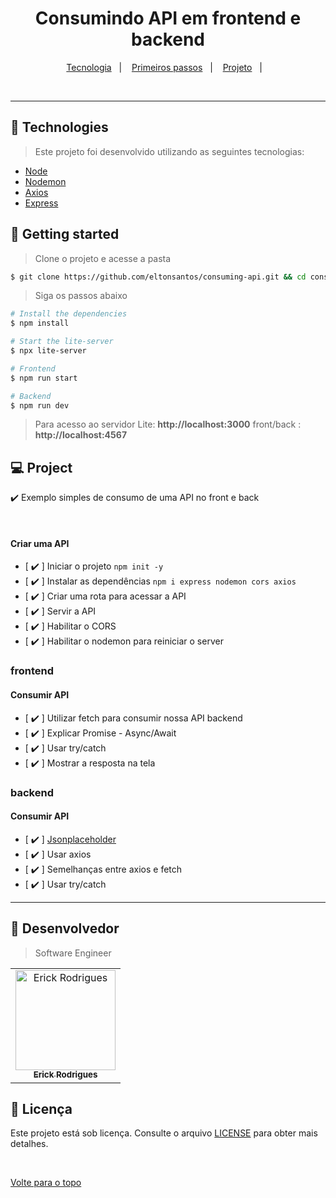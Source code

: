 <h1 align="center">
  <strong>Consumindo API em frontend e backend</strong>
</h1>

<p align="center">
  <a href="#-technologies">Tecnologia</a>&nbsp;&nbsp;&nbsp;|&nbsp;&nbsp;&nbsp;
  <a href="#-getting-started">Primeiros passos</a>&nbsp;&nbsp;&nbsp;|&nbsp;&nbsp;&nbsp;
  <a href="#-project">Projeto</a>&nbsp;&nbsp;&nbsp;|&nbsp;&nbsp;&nbsp;
</p>

<br>

---

## 🧪 Technologies

> Este projeto foi desenvolvido utilizando as seguintes tecnologias:

- [Node](https://nodejs.org/)
- [Nodemon](https://www.npmjs.com/package//nodemon)
- [Axios](https://axios-http.com/)
- [Express](https://expressjs.com/)

## 🚀 Getting started

> Clone o projeto e acesse a pasta

```bash
$ git clone https://github.com/eltonsantos/consuming-api.git && cd consuming-api
```

> Siga os passos abaixo

```bash
# Install the dependencies
$ npm install

# Start the lite-server
$ npx lite-server

# Frontend
$ npm run start

# Backend
$ npm run dev

```

> Para acesso ao servidor Lite: **http://localhost:3000**  front/back : **http://localhost:4567**

## 💻 Project

:heavy_check_mark: Exemplo simples de consumo de uma API no front e back

<br>



#### Criar uma API
- [ :heavy_check_mark: ] Iniciar o projeto `npm init -y`
- [ :heavy_check_mark: ] Instalar as dependências `npm i express nodemon cors axios`
- [ :heavy_check_mark: ] Criar uma rota para acessar a API
- [ :heavy_check_mark: ] Servir a API
- [ :heavy_check_mark: ] Habilitar o CORS
- [ :heavy_check_mark: ] Habilitar o nodemon para reiniciar o server

### frontend

#### Consumir API
- [ :heavy_check_mark:  ] Utilizar fetch para consumir nossa API backend
- [ :heavy_check_mark:  ] Explicar Promise - Async/Await
- [ :heavy_check_mark:  ] Usar try/catch
- [ :heavy_check_mark:  ] Mostrar a resposta na tela

### backend

#### Consumir API
- [ :heavy_check_mark: ] [Jsonplaceholder](https://jsonplaceholder.typicode.com/)
- [ :heavy_check_mark: ] Usar axios
- [ :heavy_check_mark: ] Semelhanças entre axios e fetch
- [ :heavy_check_mark: ] Usar try/catch

---

## 🤝 Desenvolvedor

> Software Engineer

<table>
  <tr>
    <td align="center">
      <a href="#">
        <img src="https://avatars.githubusercontent.com/u/109317442?v=4" width="160px;" alt="Erick Rodrigues"/><br>
        <sub>
          <b>Erick Rodrigues</b>
        </sub>
      </a>
    </td>
  </tr>
</table>

## 📝 Licença

Este projeto está sob licença. Consulte o arquivo [LICENSE](LICENSE) para obter mais detalhes.

&#xa0;



<a href="#top">Volte para o topo</a>